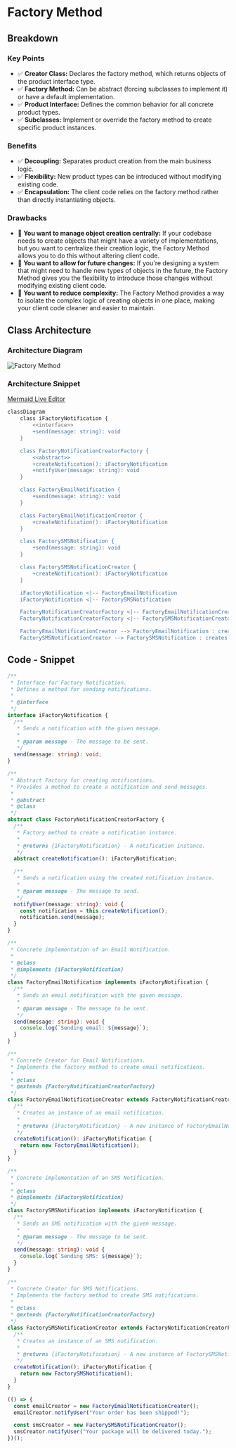 
# Factory Method


## Breakdown

### Key Points

- :white_check_mark: **Creator Class:** Declares the factory method, which returns objects of the product interface type.
- :white_check_mark: **Factory Method:** Can be abstract (forcing subclasses to implement it) or have a default implementation.
- :white_check_mark: **Product Interface:** Defines the common behavior for all concrete product types.
- :white_check_mark: **Subclasses:** Implement or override the factory method to create specific product instances.

### Benefits

- :white_check_mark: **Decoupling:** Separates product creation from the main business logic.
- :white_check_mark: **Flexibility:** New product types can be introduced without modifying existing code.
- :white_check_mark: **Encapsulation:** The client code relies on the factory method rather than directly instantiating objects.

### Drawbacks

- :no_entry_sign: **You want to manage object creation centrally:** If your codebase needs to create objects that might have a variety of implementations, but you want to centralize their creation logic, the Factory Method allows you to do this without altering client code.
- :no_entry_sign: **You want to allow for future changes:** If you're designing a system that might need to handle new types of objects in the future, the Factory Method gives you the flexibility to introduce those changes without modifying existing client code.
- :no_entry_sign: **You want to reduce complexity:** The Factory Method provides a way to isolate the complex logic of creating objects in one place, making your client code cleaner and easier to maintain.

## Class Architecture

### Architecture Diagram

<p align="center">
  
  ![Factory Method](./images/mermaid.png)

</p>

### Architecture Snippet

[Mermaid Live Editor](https://mermaid.live/)

```bash
classDiagram
    class iFactoryNotification {
        <<interface>>
        +send(message: string): void
    }

    class FactoryNotificationCreatorFactory {
        <<abstract>>
        +createNotification(): iFactoryNotification
        +notifyUser(message: string): void
    }

    class FactoryEmailNotification {
        +send(message: string): void
    }

    class FactoryEmailNotificationCreator {
        +createNotification(): iFactoryNotification
    }

    class FactorySMSNotification {
        +send(message: string): void
    }

    class FactorySMSNotificationCreator {
        +createNotification(): iFactoryNotification
    }

    iFactoryNotification <|-- FactoryEmailNotification
    iFactoryNotification <|-- FactorySMSNotification

    FactoryNotificationCreatorFactory <|-- FactoryEmailNotificationCreator
    FactoryNotificationCreatorFactory <|-- FactorySMSNotificationCreator

    FactoryEmailNotificationCreator --> FactoryEmailNotification : creates
    FactorySMSNotificationCreator --> FactorySMSNotification : creates

```


## Code - Snippet

```ts
/**
 * Interface for Factory Notification.
 * Defines a method for sending notifications.
 * 
 * @interface
 */
interface iFactoryNotification {
  /**
   * Sends a notification with the given message.
   * 
   * @param message - The message to be sent.
   */
  send(message: string): void;
}

/**
 * Abstract Factory for creating notifications.
 * Provides a method to create a notification and send messages.
 * 
 * @abstract
 * @class
 */
abstract class FactoryNotificationCreatorFactory {
  /**
   * Factory method to create a notification instance.
   * 
   * @returns {iFactoryNotification} - A notification instance.
   */
  abstract createNotification(): iFactoryNotification;

  /**
   * Sends a notification using the created notification instance.
   * 
   * @param message - The message to send.
   */
  notifyUser(message: string): void {
    const notification = this.createNotification();
    notification.send(message);
  }
}

/**
 * Concrete implementation of an Email Notification.
 * 
 * @class
 * @implements {iFactoryNotification}
 */
class FactoryEmailNotification implements iFactoryNotification {
  /**
   * Sends an email notification with the given message.
   * 
   * @param message - The message to be sent.
   */
  send(message: string): void {
    console.log(`Sending email: ${message}`);
  }
}

/**
 * Concrete Creator for Email Notifications.
 * Implements the factory method to create email notifications.
 * 
 * @class
 * @extends {FactoryNotificationCreatorFactory}
 */
class FactoryEmailNotificationCreator extends FactoryNotificationCreatorFactory {
  /**
   * Creates an instance of an email notification.
   * 
   * @returns {iFactoryNotification} - A new instance of FactoryEmailNotification.
   */
  createNotification(): iFactoryNotification {
    return new FactoryEmailNotification();
  }
}

/**
 * Concrete implementation of an SMS Notification.
 * 
 * @class
 * @implements {iFactoryNotification}
 */
class FactorySMSNotification implements iFactoryNotification {
  /**
   * Sends an SMS notification with the given message.
   * 
   * @param message - The message to be sent.
   */
  send(message: string): void {
    console.log(`Sending SMS: ${message}`);
  }
}

/**
 * Concrete Creator for SMS Notifications.
 * Implements the factory method to create SMS notifications.
 * 
 * @class
 * @extends {FactoryNotificationCreatorFactory}
 */
class FactorySMSNotificationCreator extends FactoryNotificationCreatorFactory {
  /**
   * Creates an instance of an SMS notification.
   * 
   * @returns {iFactoryNotification} - A new instance of FactorySMSNotification.
   */
  createNotification(): iFactoryNotification {
    return new FactorySMSNotification();
  }
}

(() => {
  const emailCreator = new FactoryEmailNotificationCreator();
  emailCreator.notifyUser("Your order has been shipped!");

  const smsCreator = new FactorySMSNotificationCreator();
  smsCreator.notifyUser("Your package will be delivered today.");
})();
```